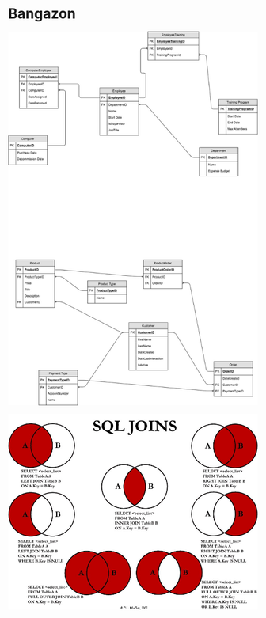 # Bangazon

![Bangazon ERD](BangazonERD.jpg "Optional Title")

![SQL Join](sqljointables.jpg "Sql Join Tables")